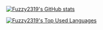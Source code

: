 [![Fuzzy2319's GitHub stats](https://github-readme-stats.vercel.app/api?username=Fuzzy2319&theme=highcontrast&show_icons=true&count_private=true&include_all_commits=true)](https://github.com/Fuzzy2319/)

[![Fuzzy2319's Top Used Languages](https://github-readme-stats.vercel.app/api/top-langs?username=Fuzzy2319&theme=highcontrast&count_private=true)](https://github.com/Fuzzy2319/)
